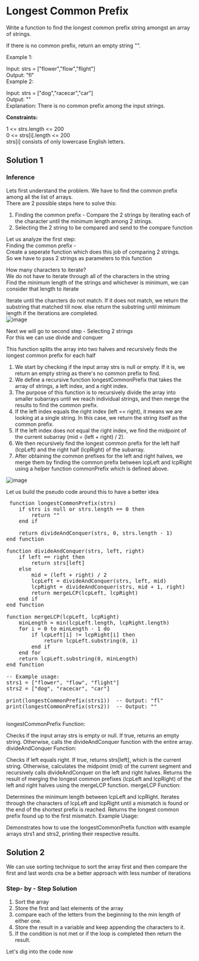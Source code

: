 # Longest Common Prefix

Write a function to find the longest common prefix string amongst an array of strings.

If there is no common prefix, return an empty string "".

 

Example 1:

Input: strs = ["flower","flow","flight"]<br/>
Output: "fl"<br/>
Example 2:

Input: strs = ["dog","racecar","car"]<br/>
Output: ""<br/>
Explanation: There is no common prefix among the input strings.<br/>
 

<b>Constraints:</b><br/>

1 <= strs.length <= 200<br/>
0 <= strs[i].length <= 200<br/>
strs[i] consists of only lowercase English letters.<br/>

## Solution 1
### Inference
Lets first understand the problem. We have to find the common prefix among all the list of arrays.<br/>
There are 2 possible steps here to solve this:<br/>
1. Finding the common prefix - Compare the 2 strings by iterating each of the character until the minimum length among 2 strings.
2. Selecting the 2 string to be compared and send to the compare function

Let us analyze the first step:<br/>
Finding the common prefix -<br/>
Create a seperate function which does this job of comparing 2 strings.<br/>
So we have to pass 2 strings as parameters to this function<br/>


How many characters to iterate?<br/>
We do not have to iterate through all of the characters in the string<br/>
Find the minimum length of the strings and whichever is minimum, we can consider that length to iterate<br/>


Iterate until the charcters do not match. If it does not match, we return the substring that matched till now. else return the substring until minimum length if the iterations are completed.<br/>
![image](https://github.com/shilpathota/99-leetcode-solutions/assets/36531617/28254904-11b1-44da-82b1-77786e9b7de1)


Next we will go to second step - Selecting 2 strings<br/>
For this we can use divide and conquer<br/>

This function splits the array into two halves and recursively finds the longest common prefix for each half<br/>
1. We start by checking if the input array strs is null or empty. If it is, we return an empty string as there's no common prefix to find.
2. We define a recursive function longestCommonPrefix that takes the array of strings, a left index, and a right index.
3. The purpose of this function is to recursively divide the array into smaller subarrays until we reach individual strings, and then merge the results to find the common prefix.
4. If the left index equals the right index (left == right), it means we are looking at a single string. In this case, we return the string itself as the common prefix.
5. If the left index does not equal the right index, we find the midpoint of the current subarray (mid = (left + right) / 2).
6. We then recursively find the longest common prefix for the left half (lcpLeft) and the right half (lcpRight) of the subarray.
7. After obtaining the common prefixes for the left and right halves, we merge them by finding the common prefix between lcpLeft and lcpRight using a helper function commonPrefix which is defined above.

![image](https://github.com/shilpathota/99-leetcode-solutions/assets/36531617/04378486-4886-45b6-b7a3-45e33fe176fd)

Let us build the pseudo code around this to have a better idea


<pre>
 function longestCommonPrefix(strs)
    if strs is null or strs.length == 0 then
        return ""
    end if
    
    return divideAndConquer(strs, 0, strs.length - 1)
end function

function divideAndConquer(strs, left, right)
    if left == right then
        return strs[left]
    else
        mid = (left + right) / 2
        lcpLeft = divideAndConquer(strs, left, mid)
        lcpRight = divideAndConquer(strs, mid + 1, right)
        return mergeLCP(lcpLeft, lcpRight)
    end if
end function

function mergeLCP(lcpLeft, lcpRight)
    minLength = min(lcpLeft.length, lcpRight.length)
    for i = 0 to minLength - 1 do
        if lcpLeft[i] != lcpRight[i] then
            return lcpLeft.substring(0, i)
        end if
    end for
    return lcpLeft.substring(0, minLength)
end function

-- Example usage:
strs1 = ["flower", "flow", "flight"]
strs2 = ["dog", "racecar", "car"]

print(longestCommonPrefix(strs1))  -- Output: "fl"
print(longestCommonPrefix(strs2))  -- Output: ""

</pre>
longestCommonPrefix Function:

Checks if the input array strs is empty or null. If true, returns an empty string.
Otherwise, calls the divideAndConquer function with the entire array.
divideAndConquer Function:

Checks if left equals right. If true, returns strs[left], which is the current string.
Otherwise, calculates the midpoint (mid) of the current segment and recursively calls divideAndConquer on the left and right halves.
Returns the result of merging the longest common prefixes (lcpLeft and lcpRight) of the left and right halves using the mergeLCP function.
mergeLCP Function:

Determines the minimum length between lcpLeft and lcpRight.
Iterates through the characters of lcpLeft and lcpRight until a mismatch is found or the end of the shortest prefix is reached.
Returns the longest common prefix found up to the first mismatch.
Example Usage:

Demonstrates how to use the longestCommonPrefix function with example arrays strs1 and strs2, printing their respective results.

## Solution 2

We can use sorting technique to sort the array first and then compare the first and last words cna be a better approach with less number of iterations
### Step- by - Step Solution
1. Sort the array
2. Store the first and last elements of the array
3. compare each of the letters from the beginning to the min length of either one.
4. Store the result in a variable and keep appending the characters to it.
5. If the condition is not met or if the loop is completed then return the result.


Let's dig into the code now
